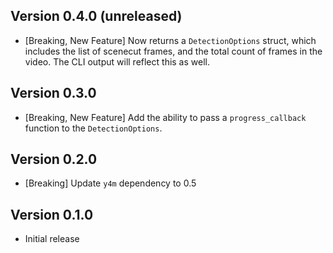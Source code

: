 ## Version 0.4.0 (unreleased)
- [Breaking, New Feature] Now returns a `DetectionOptions` struct,
which includes the list of scenecut frames, and the total count
of frames in the video. The CLI output will reflect this as well.

## Version 0.3.0
- [Breaking, New Feature] Add the ability to pass a `progress_callback` function
  to the `DetectionOptions`.

## Version 0.2.0
- [Breaking] Update `y4m` dependency to 0.5

## Version 0.1.0
- Initial release
